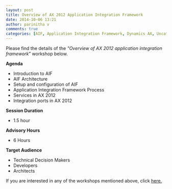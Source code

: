```yaml
---
layout: post
title: Overview of AX 2012 Application Integration Framework
date: 2014-10-06 13:21
author: parinitha v
comments: true
categories: [AIF, Application Integration Framework, Dynamics AX, Uncategorized, Workshops]
---
```

Please find the details of the <i>"Overview of AX 2012 application integration framework</i>&rdquo; workshop below.

<b>Agenda</b>

<ul>
<li>Introduction to AIF</li>
<li>AIF Architecture</li>
<li>Setup and configuration of AIF</li>
<li>Application Integration Framework Process</li>
<li>Services in AX 2012</li>
<li>Integration ports in AX 2012</li>
</ul>

<b>Session Duration</b>

<ul>
<li>1.5 hour</li>
</ul>

<b>Advisory Hours</b>

<ul>
<li>6 Hours</li>
</ul>

<b>Target Audience</b>

<ul>
<li>Technical Decision Makers</li>
<li>Developers</li>
<li>Architects</li>
</ul>

If you are interested in any of the workshops mentioned above, click&nbsp;<a href="mailto:blog_ptsdynamics@microsoft.com?Subject=Dynamics%20AX%20Workshops%20-%20Registration&amp;Body=PLEASE%20FILL%20IN%20THE%20FOLLOWING%20DETAILS%0A%0AName%3A%0ACompany%20Name%3A%0APartner%20ID%3A%0AContact%20number%3A%0AEmail%20ID%3A%0AProducts%20interested%20in%3A%0ASessions%20interested%20in%3A">here.</a>
